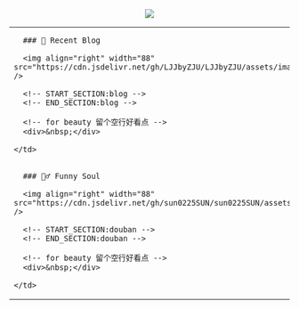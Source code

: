<div align="center">
  <!-- dynamic typing effect 动态打字效果 -->
  <div>
    <img src="https://readme-typing-svg.demolab.com?font=Fira+Code&pause=10000&color=F76194&random=false&width=500&lines=You+make+your+own+opportunities.;Every+single+day+counts&center=true" />
  </div>
</div>

<table>
  <tr>
    <td>

      ### 📃 Recent Blog
        
      <img align="right" width="88" src="https://cdn.jsdelivr.net/gh/LJJbyZJU/LJJbyZJU/assets/images/astronaut.png" />
      
      <!-- START_SECTION:blog -->
      <!-- END_SECTION:blog -->
      
      <!-- for beauty 留个空行好看点 -->
      <div>&nbsp;</div>

    </td>
  </tr>
  <tr>
    <td>
      
      ### 🤾‍♂️ Funny Soul
      
      <img align="right" width="88" src="https://cdn.jsdelivr.net/gh/sun0225SUN/sun0225SUN/assets/images/artist.png" />
      
      <!-- START_SECTION:douban -->
      <!-- END_SECTION:douban -->
      
      <!-- for beauty 留个空行好看点 -->
      <div>&nbsp;</div>
      
    </td>
  </tr>
</table>
